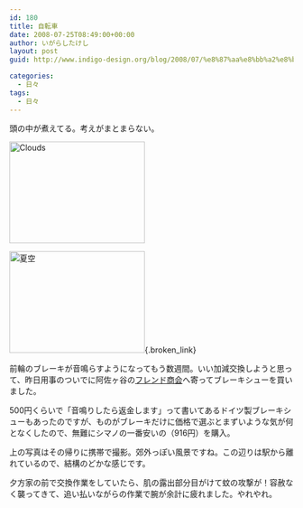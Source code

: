 ```yaml
---
id: 180
title: 自転車
date: 2008-07-25T08:49:00+00:00
author: いがらしたけし
layout: post
guid: http://www.indigo-design.org/blog/2008/07/%e8%87%aa%e8%bb%a2%e8%bb%8a/

categories:
  - 日々
tags:
  - 日々
---
```

頭の中が煮えてる。考えがまとまらない。

[<img src="http://farm4.static.flickr.com/3159/2697479567_9a0a780e99_m.jpg" width="240" height="180" alt="Clouds" />](http://www.flickr.com/photos/takeshi81/2697479567/ "Clouds by Takeshi*, on Flickr")

[<img src="http://art8.photozou.jp/pub/767/120767/photo/11044877.jpg" alt="夏空" width="240" height="180" />](http://photozou.jp/photo/show/120767/11044877){.broken_link}

前輪のブレーキが音鳴らすようになってもう数週間。いい加減交換しようと思って、昨日用事のついでに阿佐ヶ谷の[フレンド商会](http://www.friendsyokai.co.jp/)へ寄ってブレーキシューを買いました。

500円くらいで「音鳴りしたら返金します」って書いてあるドイツ製ブレーキシューもあったのですが、ものがブレーキだけに価格で選ぶとまずいような気が何となくしたので、無難にシマノの一番安いの（916円）を購入。

上の写真はその帰りに携帯で撮影。郊外っぽい風景ですね。この辺りは駅から離れているので、結構のどかな感じです。

夕方家の前で交換作業をしていたら、肌の露出部分目がけて蚊の攻撃が！容赦なく襲ってきて、追い払いながらの作業で腕が余計に疲れました。やれやれ。
